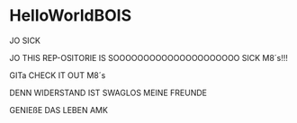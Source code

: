 # HelloWorldBOIS
JO SICK

JO THIS REP-OSITORIE IS SOOOOOOOOOOOOOOOOOOOOO SICK M8´s!!!

GITa CHECK IT OUT M8´s

DENN WIDERSTAND IST SWAGLOS MEINE FREUNDE

GENIEßE DAS LEBEN AMK

